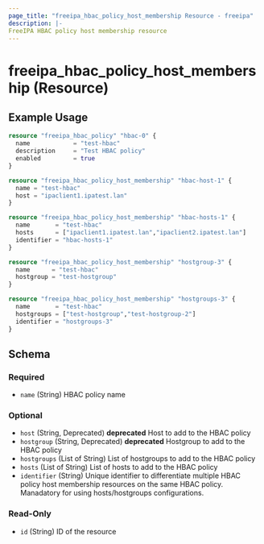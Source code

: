 ```yaml
---
page_title: "freeipa_hbac_policy_host_membership Resource - freeipa"
description: |-
FreeIPA HBAC policy host membership resource
---
```


# freeipa_hbac_policy_host_membership (Resource)



## Example Usage

```terraform
resource "freeipa_hbac_policy" "hbac-0" {
  name            = "test-hbac"
  description     = "Test HBAC policy"
  enabled         = true
}

resource "freeipa_hbac_policy_host_membership" "hbac-host-1" {
  name = "test-hbac"
  host = "ipaclient1.ipatest.lan"
}

resource "freeipa_hbac_policy_host_membership" "hbac-hosts-1" {
  name       = "test-hbac"
  hosts      = ["ipaclient1.ipatest.lan","ipaclient2.ipatest.lan"]
  identifier = "hbac-hosts-1"
}

resource "freeipa_hbac_policy_host_membership" "hostgroup-3" {
  name      = "test-hbac"
  hostgroup = "test-hostgroup"
}

resource "freeipa_hbac_policy_host_membership" "hostgroups-3" {
  name       = "test-hbac"
  hostgroups = ["test-hostgroup","test-hostgroup-2"]
  identifier = "hostgroups-3"
}
```




<!-- schema generated by tfplugindocs -->
## Schema

### Required

- `name` (String) HBAC policy name

### Optional

- `host` (String, Deprecated) **deprecated** Host to add to the HBAC policy
- `hostgroup` (String, Deprecated) **deprecated** Hostgroup to add to the HBAC policy
- `hostgroups` (List of String) List of hostgroups to add to the HBAC policy
- `hosts` (List of String) List of hosts to add to the HBAC policy
- `identifier` (String) Unique identifier to differentiate multiple HBAC policy host membership resources on the same HBAC policy. Manadatory for using hosts/hostgroups configurations.

### Read-Only

- `id` (String) ID of the resource
